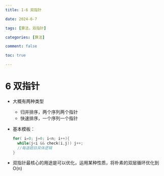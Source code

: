 ```yaml
---
title: 1-6 双指针

date: 2024-6-7

tags: [算法，双指针]

categories: [算法]

comment: false

toc: true

---
```


#

<!--more-->

# 6 双指针

- 大概有两种类型

  - 归并排序，两个序列两个指针
  - 快速排序，一个序列一个指针

- 基本模板：

  ```c++
  for( i=0; j=0; i<n; i++){
  	while(j<i && check(i,j)) j++;
  	//每道题目具体逻辑
  }
  ```

- 双指针最核心的用途是可以优化，运用某种性质，将朴素的双层循环优化到O(n)